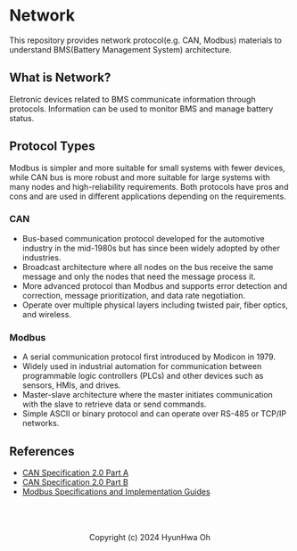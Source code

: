 # Network

This repository provides network protocol(e.g. CAN, Modbus) materials to understand BMS(Battery Management System) architecture.

## What is Network? 

Eletronic devices related to BMS communicate information through protocols. Information can be used to monitor BMS and manage battery status.

## Protocol Types

Modbus is simpler and more suitable for small systems with fewer devices, while CAN bus is more robust and more suitable for large systems with many nodes and high-reliability requirements. Both protocols have pros and cons and are used in different applications depending on the requirements.

### CAN
- Bus-based communication protocol developed for the automotive industry in the mid-1980s but has since been widely adopted by other industries. 
- Broadcast architecture where all nodes on the bus receive the same message and only the nodes that need the message process it. 
- More advanced protocol than Modbus and supports error detection and correction, message prioritization, and data rate negotiation. 
- Operate over multiple physical layers including twisted pair, fiber optics, and wireless.


### Modbus

- A serial communication protocol first introduced by Modicon in 1979.
- Widely used in industrial automation for communication between programmable logic controllers (PLCs) and other devices such as sensors, HMIs, and drives. 
- Master-slave architecture where the master initiates communication with the slave to retrieve data or send commands. 
- Simple ASCII or binary protocol and can operate over RS-485 or TCP/IP networks.

## References

- <a href='https://www.port.de/fileadmin/user_upload/Dateien_IST_fuer_Migration/CAN20A.pdf'>CAN Specification 2.0 Part A</a>
- <a href='https://affon.narod.ru/CAN/CAN20B.pdf'>CAN Specification 2.0 Part B</a>
- <a href='https://www.modbus.org/specs.php'>Modbus Specifications and Implementation Guides</a>

<br/>
<br/>
<br/>

<div align='center'>
Copyright (c) 2024 HyunHwa Oh
</div>
